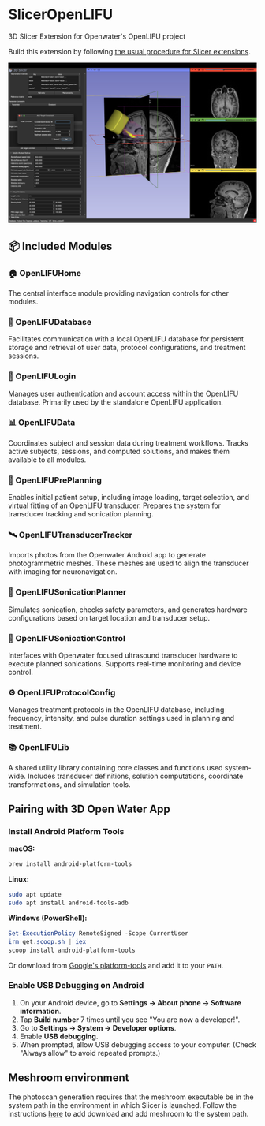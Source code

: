 # SlicerOpenLIFU

3D Slicer Extension for Openwater's OpenLIFU project

Build this extension by following [the usual procedure for Slicer extensions](https://slicer.readthedocs.io/en/latest/developer_guide/extensions.html#build-an-extension).

![Screenshot](https://github.com/OpenwaterHealth/SlicerOpenLIFU/blob/266-Publish-to-Extension-Index/blob/main/Screenshots/1.png)

## 📦 Included Modules

### 🏠 OpenLIFUHome

The central interface module providing navigation controls for other modules.

### 💾 OpenLIFUDatabase

Facilitates communication with a local OpenLIFU database for persistent storage
and retrieval of user data, protocol configurations, and treatment sessions.

### 🔐 OpenLIFULogin

Manages user authentication and account access within the OpenLIFU database.
Primarily used by the standalone OpenLIFU application.

### 📊 OpenLIFUData

Coordinates subject and session data during treatment workflows. Tracks active
subjects, sessions, and computed solutions, and makes them available to all
modules.

### 🧠 OpenLIFUPrePlanning

Enables initial patient setup, including image loading, target selection, and
virtual fitting of an OpenLIFU transducer. Prepares the system for transducer
tracking and sonication planning.

### 🛰️ OpenLIFUTransducerTracker

Imports photos from the Openwater Android app to generate photogrammetric
meshes. These meshes are used to align the transducer with imaging for
neuronavigation.

### 🔬 OpenLIFUSonicationPlanner

Simulates sonication, checks safety parameters, and generates hardware
configurations based on target location and transducer setup.

### 🎯 OpenLIFUSonicationControl

Interfaces with Openwater focused ultrasound transducer hardware to execute
planned sonications. Supports real-time monitoring and device control.

### ⚙️  OpenLIFUProtocolConfig

Manages treatment protocols in the OpenLIFU database, including frequency,
intensity, and pulse duration settings used in planning and treatment.

### 📚 OpenLIFULib

A shared utility library containing core classes and functions used system-wide.
Includes transducer definitions, solution computations, coordinate
transformations, and simulation tools.

## Pairing with 3D Open Water App

### Install Android Platform Tools

**macOS:**  

```bash
brew install android-platform-tools
```

**Linux:**  

```bash
sudo apt update
sudo apt install android-tools-adb
```

**Windows (PowerShell):**  

```powershell
Set-ExecutionPolicy RemoteSigned -Scope CurrentUser
irm get.scoop.sh | iex
scoop install android-platform-tools
```

Or download from [Google's
platform-tools](https://developer.android.com/tools/releases/platform-tools) and
add it to your `PATH`.

### Enable USB Debugging on Android

1. On your Android device, go to **Settings → About phone → Software information**.
2. Tap **Build number** 7 times until you see "You are now a developer!".
3. Go to **Settings → System → Developer options**.
4. Enable **USB debugging**.
5. When prompted, allow USB debugging access to your computer.  (Check "Always
   allow" to avoid repeated prompts.)

## Meshroom environment

The photoscan generation requires that the meshroom executable be in the system path in the environment in which Slicer is launched.
Follow the instructions [here](https://github.com/OpenwaterHealth/OpenLIFU-python?tab=readme-ov-file#installing-meshroom) to add download and add meshroom to the system path.
